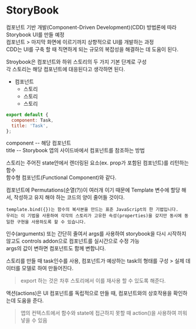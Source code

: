 # StoryBook

컴포넌트 기반 개발(Component-Driven Development)(CDD) 방법론에 따라 Storybook UI를 만들 예정 <br>
컴포넌트 > 마지막 화면에 이르기까지 상향적으로 UI를 개발하는 과정<br>
CDD는 UI를 구축 할 때 직면하게 되는 규모의 복잡성을 해결하는 데 도움이 된다.


Stroybook은 컴포넌트와 하위 스토리의 두 가지 기본 단계로 구성<br>
각 스토리는 해당 컴포넌트에 대응된다고 생각하면 된다.

- 컴포넌트
  - 스토리
  - 스토리
  - 스토리

``` javascript
export default {
  component: Task,
  title: 'Task',
};
```
component -- 해당 컴포넌트<br>
title -- Storybook 앱의 사이드바에서 컴포넌트를 참조하는 방법

스토리는 주어진 state안에서 렌더링된 요소(ex. prop가 포함된 컴포넌트)를 리턴하는 함수<br>
함수형 컴포넌트(Functional Component)와 같다.

컴포넌트에 Permutations(순열(?))이 여러개 이기 때문에 Template 변수에 할당 해서, 작성하고 유지 해야 하는 코드의 양이 줄어들 것이다.
``` text
template.bind({})는 함수의 복사본을 만드는 표준 JavaScript의 한 기법입니다.
우리는 이 기법을 사용하여 각각의 스토리가 고유한 속성(properties)을 갖지만 동시에 동일한 구현을 사용하도록 할 수 있습니다.
```

인수(arguments) 또는 간단히 줄여서 args를 사용하여 storybook을 다시 시작하지 않고도 controls addon으로 컴포넌트를 실시간으로 수정 가능<br>
args의 값이 변하면 컴포넌트도 함께 변합니다.

스토리를 만들 때 task인수를 사용, 컴포넌트가 예상하는 task의 형태를 구성
\> 실제 데이터를 모델로 하여 만들어진다. 
> export 하는 것은 차후 스토리에서 이를 재사용 할 수 있도록 해준다.

액션(actions)은 UI 컴포넌트를 독립적으로 만들 때, 컴포넌트와의 상호작용을 확인하는데 도움을 준다.
> 앱의 컨텍스트에서 함수와 state에 접근하지 못할 때 action()을 사용하여 끼워 넣을 수 있음








